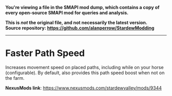 **You're viewing a file in the SMAPI mod dump, which contains a copy of every open-source SMAPI mod
for queries and analysis.**

**This is _not_ the original file, and not necessarily the latest version.**  
**Source repository: https://github.com/alanperrow/StardewModding**

----

# Faster Path Speed
Increases movement speed on placed paths, including while on your horse (configurable). By default, also provides this path speed boost when not on the farm.

**NexusMods link**: https://www.nexusmods.com/stardewvalley/mods/9344